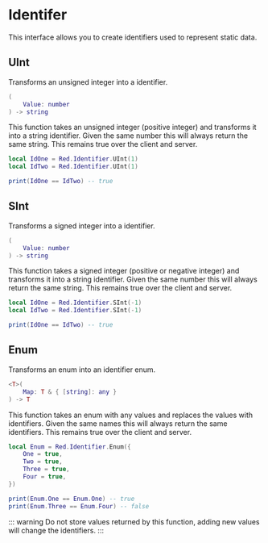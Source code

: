 # Identifer

This interface allows you to create identifiers used to represent static data.

## UInt

Transforms an unsigned integer into a identifier.

```lua
(
	Value: number
) -> string
```

This function takes an unsigned integer (positive integer) and transforms it into a string identifier. Given the same number this will always return the same string. This remains true over the client and server.

```lua
local IdOne = Red.Identifier.UInt(1)
local IdTwo = Red.Identifier.UInt(1)

print(IdOne == IdTwo) -- true
```

## SInt

Transforms a signed integer into a identifier.

```lua
(
	Value: number
) -> string
```

This function takes a signed integer (positive or negative integer) and transforms it into a string identifier. Given the same number this will always return the same string. This remains true over the client and server.

```lua
local IdOne = Red.Identifier.SInt(-1)
local IdTwo = Red.Identifier.SInt(-1)

print(IdOne == IdTwo) -- true
```

## Enum

Transforms an enum into an identifier enum.

```lua
<T>(
	Map: T & { [string]: any }
) -> T
```

This function takes an enum with any values and replaces the values with identifiers. Given the same names this will always return the same identifiers. This remains true over the client and server.

```lua
local Enum = Red.Identifier.Enum({
	One = true,
	Two = true,
	Three = true,
	Four = true,
})

print(Enum.One == Enum.One) -- true
print(Enum.Three == Enum.Four) -- false
```

::: warning
Do not store values returned by this function, adding new values will change the identifiers.
:::
